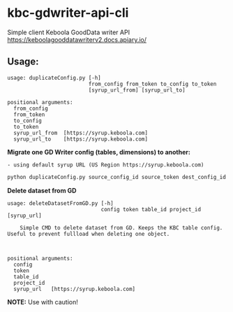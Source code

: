 
# kbc-gdwriter-api-cli
Simple client Keboola GoodData writer API https://keboolagooddatawriterv2.docs.apiary.io/

## Usage:
```
usage: duplicateConfig.py [-h]
                          from_config from_token to_config to_token
                          [syrup_url_from] [syrup_url_to]

positional arguments:
  from_config
  from_token
  to_config
  to_token
  syrup_url_from  [https://syrup.keboola.com]
  syrup_url_to    [https://syrup.keboola.com]
```
**Migrate one GD Writer config (tables, dimensions) to another:** 

	- using default syrup URL (US Region https://syrup.keboola.com)
```python
python duplicateConfig.py source_config_id source_token dest_config_id dest_token
```

**Delete dataset from GD**

```
usage: deleteDatasetFromGD.py [-h]
                              config token table_id project_id [syrup_url]

    Simple CMD to delete dataset from GD. Keeps the KBC table config. Useful to prevent fullload when deleting one object.



positional arguments:
  config
  token
  table_id
  project_id
  syrup_url   [https://syrup.keboola.com]
  ```
  
  **NOTE:** Use with caution!
